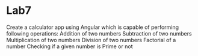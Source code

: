 # Lab7
Create a calculator app using Angular which is capable of performing following operations:  Addition of two numbers Subtraction of two numbers Multiplication of two numbers Division of two numbers Factorial of a number Checking if a given number is Prime or not
